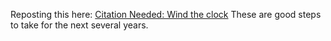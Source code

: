 Reposting this here:
[Citation Needed: Wind the clock](https://www.citationneeded.news/wind-the-clock/)
These are good steps to take for the next several years. 

